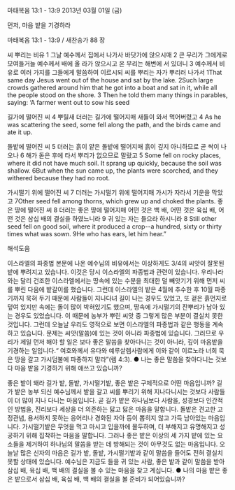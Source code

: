 마태복음 13:1 - 13:9 
2013년 03월 01일 (금)

먼저, 마음 밭을 기경하라



마태복음 13:1 - 13:9 / 새찬송가 88 장


씨 뿌리는 비유
1 그날 예수께서 집에서 나가사 바닷가에 앉으시매 2 큰 무리가 그에게로 모여들거늘 예수께서 배에 올
라가 앉으시고 온 무리는 해변에 서 있더니 3 예수께서 비유로 여러 가지를 그들에게 말씀하여 이르시되 씨를 뿌리는 자가 뿌리러 나가서
1That same day Jesus went out of the house and sat by the lake. 2Such large crowds gathered around him that he got into a boat and sat in it, while all the people stood on the shore.
3 Then he told them many things in parables, saying: ‘A farmer went out to sow his seed

길가에 떨어진 씨
4 뿌릴새 더러는 길가에 떨어지매 새들이 와서 먹어버렸고
4 As he was scattering the seed, some fell along the path, and the birds came
and ate it up.

돌밭에 떨어진 씨
5 더러는 흙이 얕은 돌밭에 떨어지매 흙이 깊지 아니하므로 곧 싹이 나오나 6 해가 돋은 후에 타서 뿌리가 없으므로 말랐고
5 Some fell on rocky places, where it did not have much soil. It sprang up quickly, because the soil was shallow. 6But when the sun came up, the plants were scorched, and they withered because they had no root.

가시떨기 위에 떨어진 씨
7 더러는 가시떨기 위에 떨어지매 가시가 자라서 기운을
막았고
7Other seed fell among thorns, which grew up and choked the plants.
좋은 땅에 떨어진 씨
8 더러는 좋은 땅에 떨어지매 어떤 것은 백 배, 어떤 것은 육십 배, 어떤 것은 삼십 배의 결실을 하였느니라 9 귀 있는 자는 들으라 하시니라
8 Still other seed fell on good soil, where it produced a crop--a hundred, sixty
or thirty times what was sown. 9He who has ears, let him hear.”

해석도움





이스라엘의 파종법 
본문에 나온 예수님의 비유에서는 이상하게도 3/4의 씨앗이 잘못된 밭에 뿌려지고 있습니다. 이것은 당시 이스라엘의 파종법과 관련이 있습니다. 우리나라와는 달리 건조한 이스라엘에서는 땅속에 있는 수분을 최대한 덜 빼앗기기 위해 먼저 씨를 뿌린 다음에 밭갈이를 했습니다. 그런데 이스라엘의 밭은 4월에 추수한 후 10월 파종기까지 묵혀 두기 때문에 사람들이 지나다녀 길이 나는 경우도 있었고, 또 겉은 흙먼지로 덮여 있지만 속에는 돌이 많이 박혀있기도 했으며, 땅속에 가시떨기의 잔뿌리가 남아 있는 경우도 있었습니다. 이 때문에 농부가 뿌린 씨앗 중 그렇게 많은 부분이 결실치 못한 것입니다. 그런데 오늘날 우리도 영적으로 보면 이스라엘의 파종법과 같은 행동을 계속하고 있습니다. 문제는 씨앗(말씀)에 있는 것이 아니라 파종법에 있습니다. 그러므로 우리가 제일 먼저 해야 할 일은 보다 좋은 말씀을 찾아다니는 것이 아니라, 깊이 마음밭을 기경하는 일입니다.“ 여호와께서 유다와 예루살렘사람에게 이와 같이 이르노라 너희 묵은 땅을 갈고 가시덤불에 파종하지 말라”(렘 4:3).
● 나는 좋은 말씀을 찾아다니는 것보다 마음 밭을 기경하기 위해 애쓰고 있습니까?

좋은 밭이 돼라 
길가 밭, 돌밭, 가시떨기밭, 좋은 밭은 구체적으로 어떤 마음입니까? 길가 밭은 농부 되신 예수님께서 밭을 갈고 씨를 뿌리기 위해 지나다니시는 것보다 사람들이 더 많이 지나 다니는 마음입니다. 곧 길가 밭은 하나님보다 사람을, 성경보다 인간적인 방법을, 진리보다 세상을 더 의존하는 닳고 닳은 마음을 말합니다. 돌밭은 견고한 고정관념, 용서하지 못하는 응어리나 경화된 자아 등이 뽑히지 않고 가득 남아있는 마음입니다. 가시떨기밭은 무엇을 먹고 마시고 입을까에 몰두하며, 더 부해지고 유명해지고 성공하기 위해 집착하는 마음을 말합니다. 그러나 좋은 밭은 이상의 세 가지 밭에 있는 요소들을 제거하여 하나님의 말씀을 받는 데 방해되는 것이 아무것도 없는 마음입니다. 오늘날 많은 신자의 마음은 길가 밭, 돌밭, 가시떨기밭과 같이 말씀을 들어도 전혀 결실치 못할 상태에 있습니다. 예수님은 지금도 들을 귀 있는 사람, 좋은 밭과 같이 말씀을 받아 삼십 배, 육십 배, 백 배의 결실을 볼 수 있는 마음을 찾고 계십니다.
● 나의 마음 밭은 좋은 밭으로서 삼십 배, 육십 배, 백 배의 결실을 볼 준비가 되어있습니까?